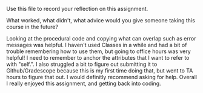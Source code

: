 Use this file to record your reflection on this assignment. 

What worked, what didn't, what advice would you give someone taking this course in the future?

Looking at the procedural code and copying what can overlap such as error messages was helpful. I haven't used Classes in a while and had a bit of trouble remembering how to use them, but going to office hours was very helpful! I need to remember to anchor the attributes that I want to refer to with "self.". I also struggled a bit to figure out submitting it to Github/Gradescope because this is my first time doing that, but went to TA hours to figure that out. I would definitly recommend asking for help. Overall I really enjoyed this assignment, and getting back into coding.